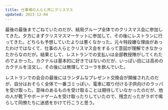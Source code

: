 ```yaml
---
title: 仕事場の人らと共にクリスマス
updated: 2023-12-04
---
```


最後の最後までごねていたのだが、結局グループ全体でのクリスマス会に参加してきた。夕方にまずクリスマスマーケットに参加して、その後にレストランに行ってきた。どちらも予想していたよりは悪くなかった。元々特段嫌な理由があったわけではなくて、仕事の人らとクリスマス会をするって意図が理解できなかったからなのだが。結果として、レストランでの支払いは全部教授陣がしてくれたのでよかった。カクテルは基本的に好きではないのだが、いっぱい目には高めのカクテルを注文し、その後には無理してコーラを飲んでいた。

レストランでの会合の最後にはランダムなプレゼント交換会が開催されたのだが、自分はおそらく全体で一番ゴミっぽい、電車に取り付ける子供向けのラッパを受け取った。意味のあるものを受け取ることは期待していなかったのだが、他の人が靴下やボードゲームを受け取ったりしていたので、残念だったがラボで鳴らして同僚たちに迷惑をかけて行こうと思う。

